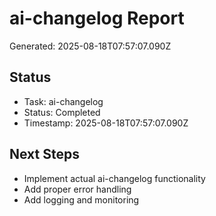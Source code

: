 # ai-changelog Report

Generated: 2025-08-18T07:57:07.090Z

## Status
- Task: ai-changelog
- Status: Completed
- Timestamp: 2025-08-18T07:57:07.090Z

## Next Steps
- Implement actual ai-changelog functionality
- Add proper error handling
- Add logging and monitoring
